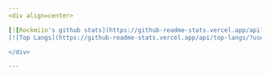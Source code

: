 ```yaml
--- 
<div align=center>

[![Rockmiin's github stats](https://github-readme-stats.vercel.app/api?username=Rockmiin&show_icons=true&theme=vue)](https://github.com/anuraghazra/github-readme-stats)
[![Top Langs](https://github-readme-stats.vercel.app/api/top-langs/?username=Rockmiin&layout=compact)](https://github.com/anuraghazra/github-readme-stats)

</div>

--- 
```


